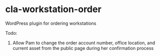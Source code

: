# cla-workstation-order
WordPress plugin for ordering workstations

Todo:
1. Allow Pam to change the order account number, office location, and current asset from the public page during her confirmation process
